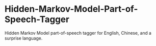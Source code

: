 # Hidden-Markov-Model-Part-of-Speech-Tagger


Hidden Markov Model part-of-speech tagger for English, Chinese, and a surprise language. 
